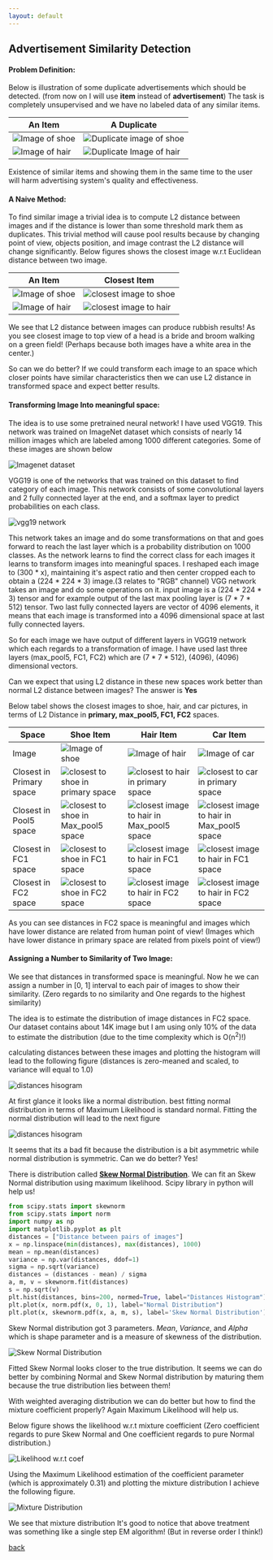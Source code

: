 ```yaml
---
layout: default
---
```


## Advertisement Similarity Detection

#### Problem Definition: 
Below is illustration of some duplicate advertisements which should be detected. (from now on I will use __item__ instead of __advertisement__)
The task is completely unsupervised and we have no labeled data of any similar items. 

An Item | A Duplicate
------------ | -------------
![Image of shoe](shoe.jpg) | ![Duplicate image of shoe](shoe_fc2.jpg)
![Image of hair](hair.jpg) | ![Duplicate Image of hair](hair_fc2.jpg)


Existence of similar items and showing them in the
same time to the user will harm advertising system's quality and
effectiveness.

#### A Naive Method:
To find similar image a trivial idea is to compute
L2 distance between images and if the distance is lower than
some threshold mark them as duplicates. This trivial method will cause
pool results because by changing point of view, objects position, and image contrast
the L2 distance will change significantly.
Below figures shows the closest image w.r.t Euclidean distance between two image.

An Item | Closest Item
------------ | -------------
![Image of shoe](shoe.jpg) | ![closest image to shoe](shoe_fc2.jpg)
![Image of hair](hair.jpg) | ![closest image to hair](hair_primary.jpg)


We see that L2 distance between images can produce rubbish results!
As you see closest image to top view of a head is a bride and broom
walking on a green field! (Perhaps because both images have a white area in the center.)

So can we do better? If we could transform each image to an space which closer points 
have similar characteristics then we can use L2 distance in transformed space and expect
better results.

#### Transforming Image Into meaningful space:
The idea is to use some pretrained neural network! I have used VGG19.
This network was trained on ImageNet dataset which consists of nearly 14 million images
which are labeled among 1000 different categories.
Some of these images are shown below

![Imagenet dataset](ImageNet.png)


VGG19 is one of the networks that was trained on this dataset to find category of 
each image. This network consists of some convolutional layers and 2 fully connected 
layer at the end, and a softmax layer to predict probabilities on each class. 

![vgg19 network](vgg19.jpg)


This network takes an image and do some transformations on that and goes forward to
reach the last layer which is a probability distribution on 1000 classes. As the
network learns to find the correct class for each images it learns to transform 
images into meaningful spaces. I reshaped each image to (300 * x), maintaining it's aspect
ratio and then center cropped each to obtain a (224 * 224 * 3) image.(3 relates to "RGB" channel)
VGG network takes an image and do some operations on it. input image is a (224 * 224 * 3)
tensor and for example output of the last max pooling layer is (7 * 7 * 512) tensor.
Two last fully connected layers are vector of 4096 elements, it means that each image
is transformed into a 4096 dimensional space at last fully connected layers.

So for each image we have output of different layers in VGG19 network which each regards
to a transformation of image. I have used last three layers (max_pool5, FC1, FC2) which are
(7 * 7 * 512), (4096), (4096) dimensional vectors.

Can we expect that using L2 distance in these new spaces work better than normal L2 distance
between images? The answer is __Yes__

Below tabel shows the closest images to shoe, hair, and car pictures, in terms of L2 Distance in
__primary, max_pool5, FC1, FC2__ spaces.

Space | Shoe Item | Hair Item |  Car Item
------------ | ------------ | ------------- | -------------
Image | ![Image of shoe](shoe.jpg) | ![Image of hair](hair.jpg) | ![Image of car](car.jpg)
Closest in Primary space | ![closest to shoe in primary space](shoe_fc2.jpg) | ![closest to hair in primary space](hair_primary.jpg) | ![closest to car in primary space](car_primary.jpg)
Closest in Pool5 space| ![closest to shoe in Max_pool5 space](shoe_fc2.jpg) | ![closest image to hair in Max_pool5 space](hair_pool5.jpg) | ![closest image to hair in Max_pool5 space](car_pool5.jpg)
Closest in FC1 space| ![closest to shoe in FC1 space](shoe_fc2.jpg) | ![closest image to hair in FC1 space](hair_fc1.jpg) |  ![closest image to hair in FC1 space](car_fc1.jpg)
Closest in FC2 space| ![closest to shoe in FC2 space](shoe_fc2.jpg) | ![closest image to hair in FC2 space](hair_fc2.jpg) | ![closest image to hair in FC2 space](car_fc2.jpg)


As you can see distances in FC2 space is meaningful and images which have lower distance 
are related from human point of view! (Images which have lower distance in primary space
are related from pixels point of view!)

#### Assigning a Number to Similarity of Two Image:
We see that distances in transformed space is meaningful. Now he we
can assign a number in [0, 1] interval to each pair of images to show their similarity.
(Zero regards to no similarity and One regards to the highest similarity)

The idea is to estimate the distribution of image distances in FC2 space.
Our dataset contains about 14K image but I am using only 10% of the data to estimate
the distribution (due to the time complexity which is O(n<sup>2</sup>)!)

calculating distances between these images and plotting the histogram will lead
to the following figure
(distances is zero-meaned and scaled, to variance will equal to 1.0)

![distances hisogram](distances_histogram.png)

At first glance it looks like a normal distribution. best fitting normal distribution
in terms of Maximum Likelihood is standard normal. Fitting the normal distribution
will lead to the next figure

![distances hisogram](distances_normal.png)

It seems that its a bad fit because the distribution is a bit asymmetric while
normal distribution is symmetric. Can we do better? Yes!

There is distribution called [__Skew Normal Distribution__](https://en.wikipedia.org/wiki/Skew_normal_distribution).
We can fit an Skew Normal distribution using maximum likelihood. 
Scipy library in python will help us!
 
 ```python
from scipy.stats import skewnorm
from scipy.stats import norm
import numpy as np
import matplotlib.pyplot as plt
distances = ["Distance between pairs of images"]
x = np.linspace(min(distances), max(distances), 1000)
mean = np.mean(distances)
variance = np.var(distances, ddof=1)
sigma = np.sqrt(variance)
distances = (distances - mean) / sigma
a, m, v = skewnorm.fit(distances)
s = np.sqrt(v)
plt.hist(distances, bins=200, normed=True, label="Distances Histogram")
plt.plot(x, norm.pdf(x, 0, 1), label="Normal Distribution")
plt.plot(x, skewnorm.pdf(x, a, m, s), label='Skew Normal Distribution')

```

Skew Normal distribution got 3 parameters. _Mean_, _Variance_, and _Alpha_ which is
 shape parameter and is a measure of skewness of the distribution.
 
![Skew Normal Distribution](distances_skew_normal.png)

Fitted Skew Normal looks closer to the true distribution. It seems we can do
better by combining Normal and Skew Normal distribution by maturing them because the
true distribution lies between them!
 
With weighted averaging distribution we can do better but how to find the mixture
 coefficient properly? Again Maximum Likelihood will help us.
 
Below figure shows the likelihood w.r.t mixture coefficient (Zero coefficient regards
to pure Skew Normal and One coefficient regards to pure Normal distribution.)

![Likelihood w.r.t coef](likelihood_alpha.png)

Using the Maximum Likelihood estimation of the coefficient parameter 
(which is approximately 0.31) and 
plotting the mixture distribution I achieve the following figure.

![Mixture Distribution](distances_mixture.png)

We see that mixture distribution
It's good to notice that above treatment was something like a single step EM algorithm!
 (But in reverse order I think!)



[back](./)
